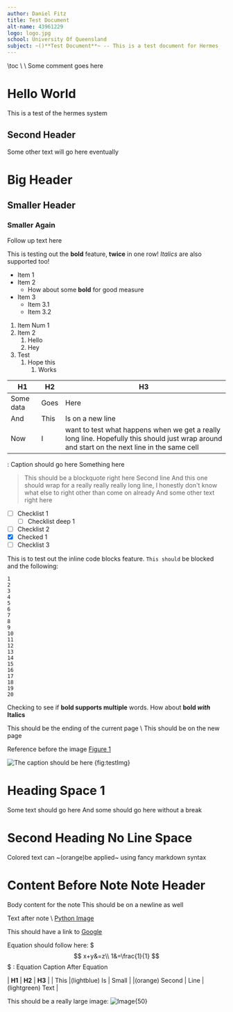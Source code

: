```yaml
---
author: Daniel Fitz
title: Test Document
alt-name: 43961229
logo: logo.jpg
school: University Of Queensland
subject: ~()**Test Document**~ -- This is a test document for Hermes
---
```

\toc
\\
\ Some comment goes here
# Hello World
This is a test of the hermes system

## Second Header
Some other text will go here eventually

# Big Header
## Smaller Header
### Smaller Again
Follow up text here

This is testing out the **bold** feature, **twice** in one row! *Italics* are also supported too!
- Item 1
- Item 2
    - How about some **bold** for good measure
- Item 3
    - Item 3.1
    - Item 3.2

1. Item Num 1
1. Item 2
    1. Hello
    1. Hey
1. Test
    1. Hope this
        1. Works

| **H1** | **H2** | **H3** |
| ------ | ------ | ------ |
| Some data | Goes | Here |
| And | This | Is on a new line |
| Now | I | want to test what happens when we get a really long line. Hopefully this should just wrap around and start on the next line in the same cell |
: Caption should go here
Something here
> This should be a blockquote right here
> Second line
> And this one should wrap for a really really really long line, I honestly don't know what else to right other than come on already
And some other text right here

- [ ] Checklist 1
    - [ ] Checklist deep 1
- [ ] Checklist 2
- [x] Checked 1
- [ ] Checklist 3

This is to test out the inline code blocks feature. `This should` be blocked and the following:
```
1
2
3
4
5
6
7
8
9
10
11
12
13
14
15
16
17
18
19
20
```
Checking to see if **bold supports multiple** words. How about **bold _with_ Italics**

This should be the ending of the current page
\\
This should be on the new page

Reference before the image [Figure 1](#fig:testImg)

![The caption should be here](testImage.png)
{fig:testImg}

# Heading Space 1
Some text should go here
And some should go here without a break
# Second Heading No Line Space
Colored text can ~(orange)be applied~ using fancy markdown syntax

Content Before Note
Note Header
====
Body content for the note
This should be on a newline as well

Text after note
\\
[Python Image](#fig:testImg)

This should have a link to [Google](http://google.com)

Equation should follow here:
$$$
x+y&=z\\
1&=\frac{1}{1}
$$$
: Equation Caption
After Equation

| **H1** | **H2** | **H3** |
| This |(lightblue) Is | Small |
|(orange) Second | Line |(lightgreen) Text |

This should be a really large image:
![Image](test2.png){50}